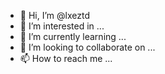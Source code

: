 - 👋 Hi, I’m @lxeztd
- 👀 I’m interested in ...
- 🌱 I’m currently learning ...
- 💞️ I’m looking to collaborate on ...
- 📫 How to reach me ...

<!---
lxeztd/lxeztd is a ✨ special ✨ repository because its `README.md` (this file) appears on your GitHub profile.
You can click the Preview link to take a look at your changes.
--->
